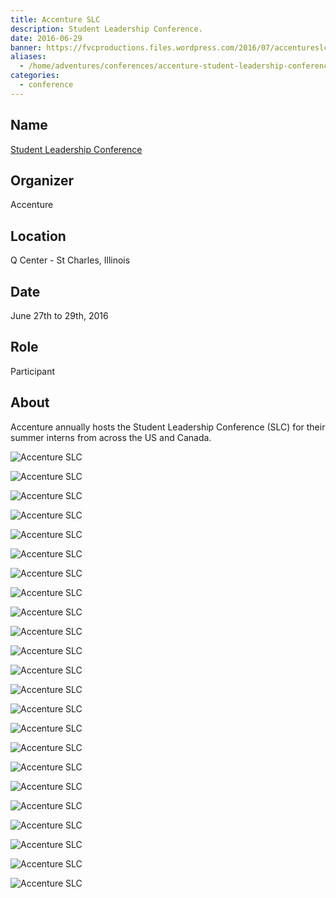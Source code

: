 ```yaml
---
title: Accenture SLC
description: Student Leadership Conference.
date: 2016-06-29
banner: https://fvcproductions.files.wordpress.com/2016/07/accentureslc-23.jpg
aliases:
  - /home/adventures/conferences/accenture-student-leadership-conference-june-2016/
categories:
  - conference
---
```


## Name

[Student Leadership Conference](//www.accenture.com/us-en/careers/student-leadership-conference "Accenture Student Leadership Conference")

## Organizer

Accenture

## Location

Q Center - St Charles, Illinois

## Date

June 27th to 29th, 2016

## Role

Participant

## About

Accenture annually hosts the Student Leadership Conference (SLC) for their summer interns from across the US and Canada.

![Accenture SLC](https://i2.wp.com/fvcproductions.files.wordpress.com/2016/07/accentureslc-1.jpg)

![Accenture SLC](https://i2.wp.com/fvcproductions.files.wordpress.com/2016/07/accentureslc-2.jpg)

![Accenture SLC](https://i2.wp.com/fvcproductions.files.wordpress.com/2016/07/accentureslc-3.jpg)

![Accenture SLC](https://i2.wp.com/fvcproductions.files.wordpress.com/2016/07/accentureslc-4.jpg)

![Accenture SLC](https://i2.wp.com/fvcproductions.files.wordpress.com/2016/07/accentureslc-5.jpg)

![Accenture SLC](https://i2.wp.com/fvcproductions.files.wordpress.com/2016/07/accentureslc-6.jpg)

![Accenture SLC](https://i2.wp.com/fvcproductions.files.wordpress.com/2016/07/accentureslc-7.jpg)

![Accenture SLC](https://i2.wp.com/fvcproductions.files.wordpress.com/2016/07/accentureslc-8.jpg)

![Accenture SLC](https://i2.wp.com/fvcproductions.files.wordpress.com/2016/07/accentureslc-9.jpg)

![Accenture SLC](https://i2.wp.com/fvcproductions.files.wordpress.com/2016/07/accentureslc-10.jpg)

![Accenture SLC](https://i2.wp.com/fvcproductions.files.wordpress.com/2016/07/accentureslc-11.jpg)

![Accenture SLC](https://i2.wp.com/fvcproductions.files.wordpress.com/2016/07/accentureslc-12.jpg)

![Accenture SLC](https://i2.wp.com/fvcproductions.files.wordpress.com/2016/07/accentureslc-13.jpg)

![Accenture SLC](https://i2.wp.com/fvcproductions.files.wordpress.com/2016/07/accentureslc-14.jpg)

![Accenture SLC](https://i2.wp.com/fvcproductions.files.wordpress.com/2016/07/accentureslc-15.jpg)

![Accenture SLC](https://i2.wp.com/fvcproductions.files.wordpress.com/2016/07/accentureslc-16.jpg)

![Accenture SLC](https://i2.wp.com/fvcproductions.files.wordpress.com/2016/07/accentureslc-17.jpg)

![Accenture SLC](https://i2.wp.com/fvcproductions.files.wordpress.com/2016/07/accentureslc-18.jpg)

![Accenture SLC](https://i2.wp.com/fvcproductions.files.wordpress.com/2016/07/accentureslc-19.jpg)

![Accenture SLC](https://i2.wp.com/fvcproductions.files.wordpress.com/2016/07/accentureslc-20.jpg)

![Accenture SLC](https://i2.wp.com/fvcproductions.files.wordpress.com/2016/07/accentureslc-21.jpg)

![Accenture SLC](https://i2.wp.com/fvcproductions.files.wordpress.com/2016/07/accentureslc-22.jpg)

![Accenture SLC](https://i2.wp.com/fvcproductions.files.wordpress.com/2016/07/accentureslc-23.)
